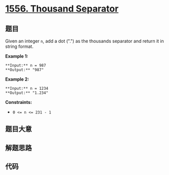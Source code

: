 # [1556. Thousand Separator](https://leetcode.com/problems/thousand-separator)

## 题目

Given an integer `n`, add a dot (".") as the thousands separator and return it
in string format.



**Example 1:**

    
    
    **Input:** n = 987
    **Output:** "987"
    

**Example 2:**

    
    
    **Input:** n = 1234
    **Output:** "1.234"
    



**Constraints:**

  * `0 <= n <= 231 - 1`


## 题目大意

## 解题思路

## 代码

```javascript

```

